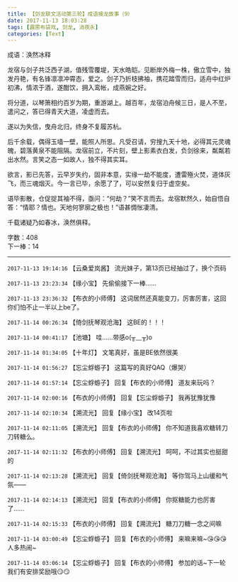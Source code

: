 ```yaml
---
title: 【剑龙联文活动第三轮】成语接龙故事（9）
date: 2017-11-13 18:03:28
tags: [霹雳布袋戏, 剑龙, 消夜永]
categories: [Text]
---
```


<p dir="ltr"  >成语：涣然冰释<br /></p> 
<p dir="ltr"  >龙宿与剑子共泛西子湖，值残雪覆堤，天水皓皑。见断岸外梅一株，傲立雪中，独发丹艳，有名锋凛凛冲霄态，爱之。剑子乃折枝拂袖，携花踏雪而归，适舟中红炉初沸，情浓于酒，遂酣饮，拥入鸾帐，成燕婉之好。</p> 
<p dir="ltr"  >将分道，以琴箫相约百岁为期，重游湖上。越百年，龙宿泊舟候三日，是人不至，遣问之，答已得青天大道，凌虚而去。</p> 
<p dir="ltr"  >遂以为失信，曳舟北归，终身不复履苏杭。</p> 
<p dir="ltr"  >后千余载，偶得玉墙一壁，能照人所思。凡受召请，穷搜九天十地，必得其元灵魂魄，碧落黄泉不能阻隔。龙宿前立，不片刻，壁上影素衣白发，负剑徐来，粼粼若出水然。言笑之态一如故人，独不得其实耳。</p> 
<p dir="ltr"  >欲言，影已先答，云早岁失约，固非本意，实缘一劫不能度，遭雷殛火焚，道体灰飞，而三魂烟灭。今一言已毕，余愿了了，可以安然复归于虚空矣。</p> 
<p dir="ltr"  >语毕影散，仓促捉其袖不得，亟问：“何劫？”笑不言而去。龙宿默然久，始自悟自答：“情耶？情也。天地何寥廓之极也！”语甚惆怅凄清。</p> 
<p dir="ltr"  >千载诸疑乃如春冰，涣然俱释。<br /></p> 
<p dir="ltr"  >字数：408<br />下一棒：14</p>

<!-- more -->

---

`2017-11-13 19:14:16` 【云桑爱岚酱】 流光妹子，第13页已经抽过了，换个页码

`2017-11-13 23:23:34` 【缘小宝】 先偷偷接下一棒……

`2017-11-13 23:36:32` 【布衣的小师傅】 这词居然还真能变刀，厉害厉害，这回你们怕不止一半以上be了。

`2017-11-14 00:26:34` 【倚剑抚琴观沧海】 这BE的！！！

`2017-11-14 00:41:17` 【池塘】 哇……带感o(╥﹏╥)o

`2017-11-14 01:34:05` 【十年灯】 文笔真好，虽是BE依然很美

`2017-11-14 01:56:27` 【忘尘蜉蝣子】 这篇写的真好QAQ（爆哭）

`2017-11-14 01:57:14` 【忘尘蜉蝣子】 回复【布衣的小师傅】 道友来玩吗？

`2017-11-14 02:00:16` 【布衣的小师傅】 回复【忘尘蜉蝣子】 我再犹豫犹豫

`2017-11-14 02:10:34` 【溯流光】 回复【缘小宝】 改14页啦

`2017-11-14 02:11:05` 【溯流光】 回复【布衣的小师傅】 你不知道我喜欢糖转刀刀转糖么。

`2017-11-14 02:11:32` 【布衣的小师傅】 回复【溯流光】 呵呵，不过其实也挺甜的

`2017-11-14 02:13:28` 【溯流光】 回复【倚剑抚琴观沧海】 等你驾马上山缓和气氛——

`2017-11-14 02:14:13` 【溯流光】 回复【布衣的小师傅】 你抠糖能力也厉害了……

`2017-11-14 02:15:33` 【布衣的小师傅】 回复【溯流光】 糖刀刀糖一念之间嘛

`2017-11-14 03:00:49` 【忘尘蜉蝣子】 回复【布衣的小师傅】 来嘛来嘛~😘😘😘人多热闹~

`2017-11-14 03:06:14` 【忘尘蜉蝣子】 回复【布衣的小师傅】 参加的话~下一轮我们有安排奖励哦😏😏
